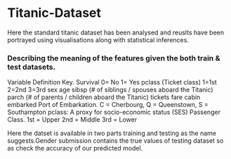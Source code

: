 # Titanic-Dataset
Here the standard titanic dataset has been analysed and reuslts have been portrayed using visualisations along with statistical inferences.

### Describing the meaning of the features given the both train & test datasets.
Variable Definition Key.
Survival
0= No
1= Yes
pclass (Ticket class)
1=1st
2=2nd
3=3rd
sex
age
sibsp (# of siblings / spouses aboard the Titanic) 
parch (# of parents / children aboard the Titanic) 
tickets 
fare 
cabin
embarked Port of Embarkation.
C = Cherbourg,
Q = Queenstown,
S = Southampton
pclass: A proxy for socio-economic status (SES)
Passenger Class.
1st = Upper
2nd = Middle
3rd = Lower

Here the datset is available in two parts training and testing as the name suggests.Gender submission contains the true values of testing dataset so as check the accuracy of our predicted model.
